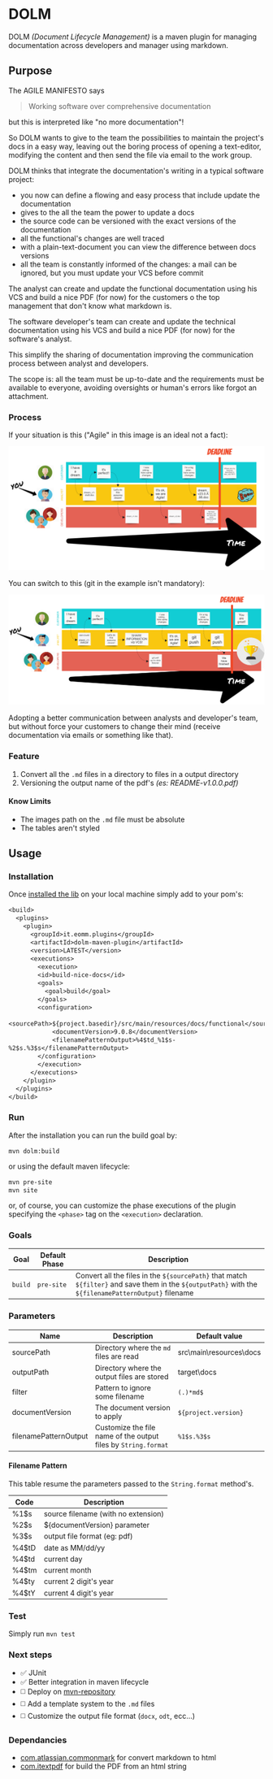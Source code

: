 # DOLM

DOLM _(Document Lifecycle Management)_ is a maven plugin for managing documentation across developers and manager using markdown.

## Purpose

The AGILE MANIFESTO says 
> Working software over comprehensive documentation

but this is interpreted like "no more documentation"!

So DOLM wants to give to the team the possibilities to maintain the project's docs in a easy way, leaving out the boring process of opening a text-editor, modifying the content and then send the file via email to the work group.

DOLM thinks that integrate the documentation's writing in a typical software project:
* you now can define a flowing and easy process that include update the documentation
* gives to the all the team the power to update a docs
* the source code can be versioned with the exact versions of the documentation
* all the functional's changes are well traced
* with a plain-text-document you can view the difference between docs versions
* all the team is constantly informed of the changes: a mail can be ignored, but you must update your VCS before commit

The analyst can create and update the functional documentation using his VCS and build a nice PDF (for now) for the customers o the top management that don't know what markdown is.

The software developer's team can create and update the technical documentation using his VCS and build a nice PDF (for now) for the software's analyst.

This simplify the sharing of documentation improving the communication process between analyst and developers.

The scope is: all the team must be up-to-date and the requirements must be available to everyone, avoiding oversights or human's errors like forgot an attachment.

### Process
If your situation is this ("Agile" in this image is an ideal not a fact):

![Before Dolm](images/before.jpg)

You can switch to this (git in the example isn't mandatory):

![Before Dolm](images/after.jpg)

Adopting a better communication between analysts and developer's team, but without force your customers to change their mind (receive documentation via emails or something like that).

### Feature
1. Convert all the `.md` files in a directory to files in a output directory
2. Versioning the output name of the pdf's _(es: README-v1.0.0.pdf)_

#### Know Limits
+ The images path on the `.md` file must be absolute
+ The tables aren't styled

## Usage

### Installation
Once [installed the lib](https://maven.apache.org/guides/mini/guide-3rd-party-jars-local.html) on your local machine simply add to your pom's:
```
<build>
  <plugins>
    <plugin>
      <groupId>it.eomm.plugins</groupId>
      <artifactId>dolm-maven-plugin</artifactId>
      <version>LATEST</version>
      <executions>
        <execution>
        <id>build-nice-docs</id>
        <goals>
          <goal>build</goal>
        </goals>
        <configuration>
            <sourcePath>${project.basedir}/src/main/resources/docs/functional</sourcePath>
            <documentVersion>9.0.8</documentVersion>
            <filenamePatternOutput>%4$td_%1$s-%2$s.%3$s</filenamePatternOutput>
        </configuration>
        </execution>
      </executions>
    </plugin>
  </plugins>
</build>
```

### Run
After the installation you can run the build goal by:
    
    mvn dolm:build
    
or using the default maven lifecycle:

    mvn pre-site
    mvn site

or, of course, you can customize the phase executions of the plugin specifying the `<phase>` tag on the `<execution>` declaration.

### Goals
Goal | Default Phase | Description |
--- | --- | --- |
`build`|`pre-site`|Convert all the files in the `${sourcePath}` that match `${filter}` and save them in the `${outputPath}` with the `${filenamePatternOutput}` filename|


### Parameters
Name | Description | Default value
--- | --- | --- |
sourcePath | Directory where the `md` files are read | src\main\resources\docs
outputPath | Directory where the output files are stored  | target\docs
filter | Pattern to ignore some filename | `(.)*md$`
documentVersion|The document version to apply|`${project.version}`
filenamePatternOutput|Customize the file name of the output files by `String.format`|`%1$s.%3$s`

#### Filename Pattern
This table resume the parameters passed to the `String.format` method's.

Code | Description
--- | --- |
%1$s | source filename (with no extension)
%2$s | ${documentVersion} parameter
%3$s | output file format (eg: pdf)
%4$tD | date as MM/dd/yy
%4$td | current day
%4$tm | current month
%4$ty | current 2 digit's year
%4$tY | current 4 digit's year


### Test
Simply run `mvn test`

### Next steps
+ :white_check_mark: JUnit 
+ :white_check_mark: Better integration in maven lifecycle
+ :white_medium_square: Deploy on [mvn-repository](http://central.sonatype.org/)
+ :white_medium_square: Add a template system to the `.md` files
+ :white_medium_square: Customize the output file format (`docx`, `odt`, ecc...)

### Dependancies
+ [com.atlassian.commonmark](https://github.com/atlassian/commonmark-java) for convert markdown to html
+ [com.itextpdf](http://itextpdf.com/) for build the PDF from an html string
